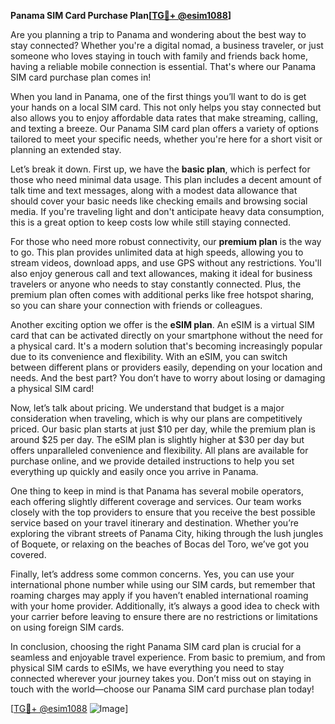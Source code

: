 **Panama SIM Card Purchase Plan[[TG💪+ @esim1088](https://t.me/s/esim1088)]**

Are you planning a trip to Panama and wondering about the best way to stay connected? Whether you're a digital nomad, a business traveler, or just someone who loves staying in touch with family and friends back home, having a reliable mobile connection is essential. That's where our Panama SIM card purchase plan comes in! 

When you land in Panama, one of the first things you’ll want to do is get your hands on a local SIM card. This not only helps you stay connected but also allows you to enjoy affordable data rates that make streaming, calling, and texting a breeze. Our Panama SIM card plan offers a variety of options tailored to meet your specific needs, whether you're here for a short visit or planning an extended stay.

Let’s break it down. First up, we have the **basic plan**, which is perfect for those who need minimal data usage. This plan includes a decent amount of talk time and text messages, along with a modest data allowance that should cover your basic needs like checking emails and browsing social media. If you're traveling light and don't anticipate heavy data consumption, this is a great option to keep costs low while still staying connected.

For those who need more robust connectivity, our **premium plan** is the way to go. This plan provides unlimited data at high speeds, allowing you to stream videos, download apps, and use GPS without any restrictions. You'll also enjoy generous call and text allowances, making it ideal for business travelers or anyone who needs to stay constantly connected. Plus, the premium plan often comes with additional perks like free hotspot sharing, so you can share your connection with friends or colleagues.

Another exciting option we offer is the **eSIM plan**. An eSIM is a virtual SIM card that can be activated directly on your smartphone without the need for a physical card. It's a modern solution that's becoming increasingly popular due to its convenience and flexibility. With an eSIM, you can switch between different plans or providers easily, depending on your location and needs. And the best part? You don’t have to worry about losing or damaging a physical SIM card!

Now, let’s talk about pricing. We understand that budget is a major consideration when traveling, which is why our plans are competitively priced. Our basic plan starts at just $10 per day, while the premium plan is around $25 per day. The eSIM plan is slightly higher at $30 per day but offers unparalleled convenience and flexibility. All plans are available for purchase online, and we provide detailed instructions to help you set everything up quickly and easily once you arrive in Panama.

One thing to keep in mind is that Panama has several mobile operators, each offering slightly different coverage and services. Our team works closely with the top providers to ensure that you receive the best possible service based on your travel itinerary and destination. Whether you’re exploring the vibrant streets of Panama City, hiking through the lush jungles of Boquete, or relaxing on the beaches of Bocas del Toro, we’ve got you covered.

Finally, let’s address some common concerns. Yes, you can use your international phone number while using our SIM cards, but remember that roaming charges may apply if you haven’t enabled international roaming with your home provider. Additionally, it’s always a good idea to check with your carrier before leaving to ensure there are no restrictions or limitations on using foreign SIM cards.

In conclusion, choosing the right Panama SIM card plan is crucial for a seamless and enjoyable travel experience. From basic to premium, and from physical SIM cards to eSIMs, we have everything you need to stay connected wherever your journey takes you. Don’t miss out on staying in touch with the world—choose our Panama SIM card purchase plan today!

[[TG💪+ @esim1088](https://t.me/s/esim1088) ![Image](https://i.postimg.cc/Y0z9fWf4/image.png)]
